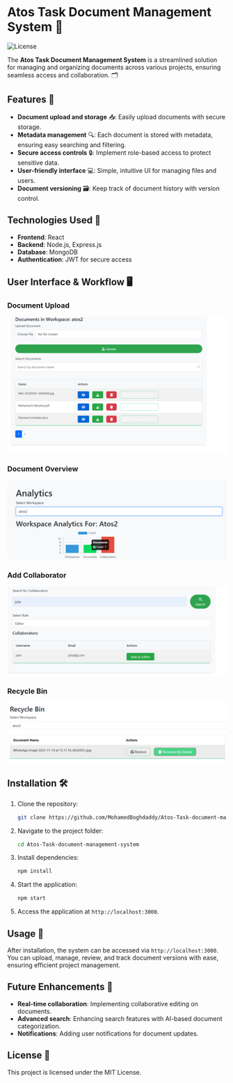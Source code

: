 # Atos Task Document Management System 📁  
![License](https://img.shields.io/github/license/MohamedBoghdaddy/Atos-Task-document-management-system)  

The **Atos Task Document Management System** is a streamlined solution for managing and organizing documents across various projects, ensuring seamless access and collaboration. 🗂️

## Features 📝  
- **Document upload and storage** 📥: Easily upload documents with secure storage.  
- **Metadata management** 🔍: Each document is stored with metadata, ensuring easy searching and filtering.  
- **Secure access controls** 🔒: Implement role-based access to protect sensitive data.  
- **User-friendly interface** 💻: Simple, intuitive UI for managing files and users.  
- **Document versioning** 🗃️: Keep track of document history with version control.

## Technologies Used 🔧  
- **Frontend**: React  
- **Backend**: Node.js, Express.js  
- **Database**: MongoDB  
- **Authentication**: JWT for secure access  

## User Interface & Workflow 🖥️  

### Document Upload  
![Document Upload](./images/crud.png)  

### Document Overview  
![Document Overview](./images/analytics.png)  

### Add Collaborator 
![Add_Collaborator](./images/collaborator.png)  

### Recycle Bin
![Recycle_Bin](./images/recycle_bin.png)  

## Installation 🛠️  
1. Clone the repository:  
   ```bash  
   git clone https://github.com/MohamedBoghdaddy/Atos-Task-document-management-system.git  
   ```  
2. Navigate to the project folder:  
   ```bash  
   cd Atos-Task-document-management-system  
   ```  
3. Install dependencies:  
   ```bash  
   npm install  
   ```  
4. Start the application:  
   ```bash  
   npm start  
   ```  
5. Access the application at `http://localhost:3000`.  

## Usage 📂  
After installation, the system can be accessed via `http://localhost:3000`. You can upload, manage, review, and track document versions with ease, ensuring efficient project management.

## Future Enhancements 🚀  
- **Real-time collaboration**: Implementing collaborative editing on documents.  
- **Advanced search**: Enhancing search features with AI-based document categorization.  
- **Notifications**: Adding user notifications for document updates.

## License 📜  
This project is licensed under the MIT License.

